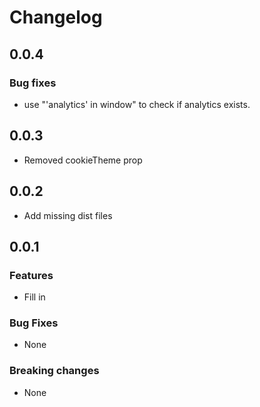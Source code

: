 # Changelog

## 0.0.4

### Bug fixes

- use "'analytics' in window" to check if analytics exists.

## 0.0.3

- Removed cookieTheme prop

## 0.0.2

- Add missing dist files

## 0.0.1

### Features

- Fill in

### Bug Fixes

- None

### Breaking changes

- None
